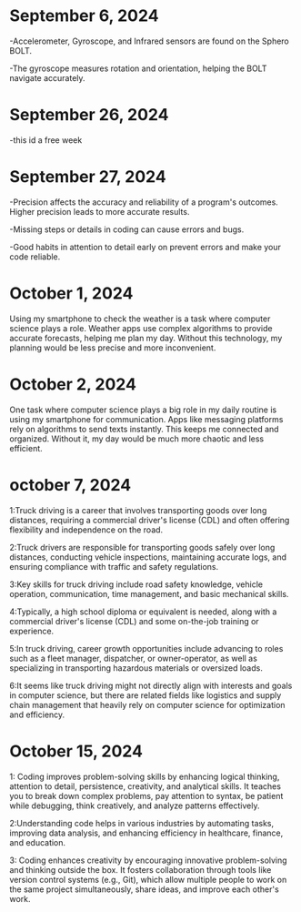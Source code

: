 # September 6, 2024
-Accelerometer, Gyroscope, and Infrared sensors are found on the Sphero BOLT.

-The gyroscope measures rotation and orientation, helping the BOLT navigate accurately.

# September 26, 2024
-this id a free week

# September 27, 2024
-Precision affects the accuracy and reliability of a program's outcomes. Higher precision leads to more accurate results.

-Missing steps or details in coding can cause errors and bugs.

-Good habits in attention to detail early on prevent errors and make your code reliable.

# October 1, 2024
Using my smartphone to check the weather is a task where computer science plays a role. Weather apps use complex algorithms to provide accurate forecasts, helping me plan my day. Without this technology, my planning would be less precise and more inconvenient.


# October 2, 2024
One task where computer science plays a big role in my daily routine is using my smartphone for communication. Apps like messaging platforms rely on algorithms to send texts instantly. This keeps me connected and organized. Without it, my day would be much more chaotic and less efficient.

# october 7, 2024
1:Truck driving is a career that involves transporting goods over long distances, requiring a commercial driver's license (CDL) and often offering flexibility and independence on the road.

2:Truck drivers are responsible for transporting goods safely over long distances, conducting vehicle inspections, maintaining accurate logs, and ensuring compliance with traffic and safety regulations.

3:Key skills for truck driving include road safety knowledge, vehicle operation, communication, time management, and basic mechanical skills.

4:Typically, a high school diploma or equivalent is needed, along with a commercial driver's license (CDL) and some on-the-job training or experience.

5:In truck driving, career growth opportunities include advancing to roles such as a fleet manager, dispatcher, or owner-operator, as well as specializing in transporting hazardous materials or oversized loads.

6:It seems like truck driving might not directly align with interests and goals in computer science, but there are related fields like logistics and supply chain management that heavily rely on computer science for optimization and efficiency.


# October 15, 2024
1: Coding improves problem-solving skills by enhancing logical thinking, attention to detail, persistence, creativity, and analytical skills. It teaches you to break down complex problems, pay attention to syntax, be patient while debugging, think creatively, and analyze patterns effectively.

2:Understanding code helps in various industries by automating tasks, improving data analysis, and enhancing efficiency in healthcare, finance, and education.

3: Coding enhances creativity by encouraging innovative problem-solving and thinking outside the box. It fosters collaboration through tools like version control systems (e.g., Git), which allow multiple people to work on the same project simultaneously, share ideas, and improve each other's work.
